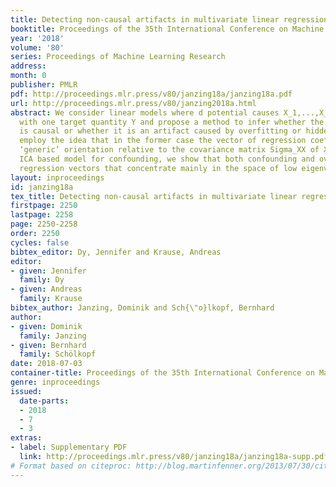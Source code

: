 ```yaml
---
title: Detecting non-causal artifacts in multivariate linear regression models
booktitle: Proceedings of the 35th International Conference on Machine Learning
year: '2018'
volume: '80'
series: Proceedings of Machine Learning Research
address: 
month: 0
publisher: PMLR
pdf: http://proceedings.mlr.press/v80/janzing18a/janzing18a.pdf
url: http://proceedings.mlr.press/v80/janzing2018a.html
abstract: We consider linear models where d potential causes X_1,...,X_d are correlated
  with one target quantity Y and propose a method to infer whether the association
  is causal or whether it is an artifact caused by overfitting or hidden common causes.We
  employ the idea that in the former case the vector of regression coefficients has
  ‘generic’ orientation relative to the covariance matrix Sigma_XX of X. Using an
  ICA based model for confounding, we show that both confounding and overfitting yield
  regression vectors that concentrate mainly in the space of low eigenvalues of Sigma_XX.
layout: inproceedings
id: janzing18a
tex_title: Detecting non-causal artifacts in multivariate linear regression models
firstpage: 2250
lastpage: 2258
page: 2250-2258
order: 2250
cycles: false
bibtex_editor: Dy, Jennifer and Krause, Andreas
editor:
- given: Jennifer
  family: Dy
- given: Andreas
  family: Krause
bibtex_author: Janzing, Dominik and Sch{\"o}lkopf, Bernhard
author:
- given: Dominik
  family: Janzing
- given: Bernhard
  family: Schölkopf
date: 2018-07-03
container-title: Proceedings of the 35th International Conference on Machine Learning
genre: inproceedings
issued:
  date-parts:
  - 2018
  - 7
  - 3
extras:
- label: Supplementary PDF
  link: http://proceedings.mlr.press/v80/janzing18a/janzing18a-supp.pdf
# Format based on citeproc: http://blog.martinfenner.org/2013/07/30/citeproc-yaml-for-bibliographies/
---
```

